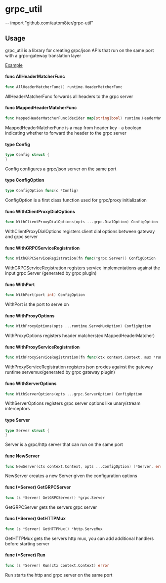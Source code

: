 # grpc_util
--
    import "github.com/autom8ter/grpc-util"


## Usage

grpc_util is a library for creating grpc/json APIs that run on the same port with a grpc-gateway translation layer

[Example](https://github.com/autom8ter/grpcutil/blob/master/example/main.go)

#### func  AllHeaderMatcherFunc

```go
func AllHeaderMatcherFunc() runtime.HeaderMatcherFunc
```
AllHeaderMatcherFunc forwards all headers to the grpc server

#### func  MappedHeaderMatcherFunc

```go
func MappedHeaderMatcherFunc(decider map[string]bool) runtime.HeaderMatcherFunc
```
MappedHeaderMatcherFunc is a map from header key - a boolean indicating whether
to forward the header to the grpc server

#### type Config

```go
type Config struct {
}
```

Config configures a grpc/json server on the same port

#### type ConfigOption

```go
type ConfigOption func(c *Config)
```

ConfigOption is a first class function used for grpc/proxy initialization

#### func  WithClientProxyDialOptions

```go
func WithClientProxyDialOptions(opts ...grpc.DialOption) ConfigOption
```
WithClientProxyDialOptions registers client dial options between gateway and
grpc server

#### func  WithGRPCServiceRegistration

```go
func WithGRPCServiceRegistration(fn func(*grpc.Server)) ConfigOption
```
WithGRPCServiceRegistration registers service implementations against the input
grpc Server (generated by grpc plugin)

#### func  WithPort

```go
func WithPort(port int) ConfigOption
```
WithPort is the port to serve on

#### func  WithProxyOptions

```go
func WithProxyOptions(opts ...runtime.ServeMuxOption) ConfigOption
```
WithProxyOptions registers header matchers(ex MappedHeaderMatcher)

#### func  WithProxyServiceRegistration

```go
func WithProxyServiceRegistration(fn func(ctx context.Context, mux *runtime.ServeMux, port string, opts ...grpc.DialOption)) ConfigOption
```
WithProxyServiceRegistration registers json proxies against the gateway runtime
servemux(generated by grpc gateway plugin)

#### func  WithServerOptions

```go
func WithServerOptions(opts ...grpc.ServerOption) ConfigOption
```
WithServerOptions registers grpc server options like unary/stream interceptors

#### type Server

```go
type Server struct {
}
```

Server is a grpc/http server that can run on the same port

#### func  NewServer

```go
func NewServer(ctx context.Context, opts ...ConfigOption) (*Server, error)
```
NewServer creates a new Server given the configuration options

#### func (*Server) GetGRPCServer

```go
func (s *Server) GetGRPCServer() *grpc.Server
```
GetGRPCServer gets the servers grpc server

#### func (*Server) GetHTTPMux

```go
func (s *Server) GetHTTPMux() *http.ServeMux
```
GetHTTPMux gets the servers http mux, you can add additional handlers before
starting server

#### func (*Server) Run

```go
func (s *Server) Run(ctx context.Context) error
```
Run starts the http and grpc server on the same port
